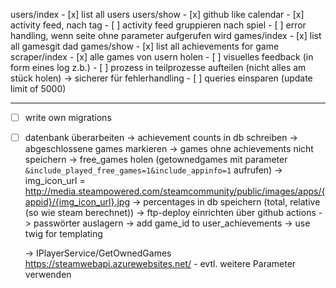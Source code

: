 users/index
    - [x] list all users
users/show
    - [x] github like calendar
    - [x] activity feed, nach tag
    - [ ] activity feed gruppieren nach spiel
    - [ ] error handling, wenn seite ohne parameter aufgerufen wird
games/index
    - [x] list all gamesgit dad
games/show
    - [x] list all achievements for game
scraper/index
    - [x] alle games von usern holen
    - [ ] visuelles feedback (in form eines log z.b.)
    - [ ] prozess in teilprozesse aufteilen (nicht alles am stück holen) -> sicherer für fehlerhandling
    - [ ] queries einsparen (update limit of 5000)

---

- [ ] write own migrations
- [ ] datenbank überarbeiten
    -> achievement counts in db schreiben
    -> abgeschlossene games markieren
    -> games ohne achievements nicht speichern
    -> free_games holen (getownedgames mit parameter `&include_played_free_games=1&include_appinfo=1` aufrufen)
        -> img_icon_url = http://media.steampowered.com/steamcommunity/public/images/apps/{appid}/{img_icon_url}.jpg
    -> percentages in db speichern (total, relative (so wie steam berechnet))
    -> ftp-deploy einrichten über github actions
    -> passwörter auslagern
    -> add game_id to user_achievements
    -> use twig for templating

    -> IPlayerService/GetOwnedGames https://steamwebapi.azurewebsites.net/ - evtl. weitere Parameter verwenden
